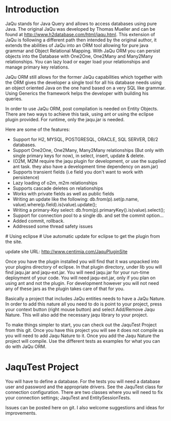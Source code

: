 # Introduction #
JaQu stands for Java Query and allows to access databases using pure Java. The original JaQu was developed by Thomas Mueller and can be found at http://www.h2database.com/html/jaqu.html. This extension of JaQu is following a different path then intended by the original author, it extends the abilities of JaQu into an ORM tool allowing for pure java grammar and Object Relational Mapping. With JaQu ORM you can persist objects into the Database with One2One, One2Many and Many2Many relationships. You can lazy load or eager load your relationships and manage primary key relations.

JaQu ORM still allows for the former JaQu capabilities which together with the ORM gives the developer a single tool for all his database needs using an object oriented Java on the one hand based on a very SQL like grammar. Using Generics the framework helps the developer with building his queries.

In order to use JaQu ORM, post compilation is needed on Entity Objects. There are two ways to achieve this task, using ant or using the eclipse plugin provided. For runtime, only the jaqu.jar is needed.

Here are some of the features:
<p><ul>
<li>Support for H2, MYSQL, POSTGRESQL, ORACLE, SQL SERVER, DB/2 databases.</li>
<li>Support One2One, One2Many, Many2Many relationships (But only with single primary keys for now), in select, insert, update & delete.</li>
<li>(O2M, M2M require the jaqu plugin for development, or use the supplied ant task. they also have a development time dependency on asm.jar)</li>
<li>Supports transient fields (i.e field you don't want to work with persistence)</li>
<li>Lazy loading of o2m, m2m relationships</li>
<li>Supports cascade deletes on relationships</li>
<li>Works with private fields as well as public fields</li>
<li>Writing an update like the following: db.from(p).set(p.name, value).where(p.field).is(value).update();</li>
<li>Writing a primary-Key select: db.from(p).primaryKey().is(value).select();</li>
<li>Support for connection pool to a single db. and set the commit option...</li>
<li>Added commit, rollback.</li>
<li>Addressed some thread safety issues</li>
</ul>
# Using eclipse #
Use automatic update for eclipse to get the plugin from the site.

update site URL: http://www.centimia.com/JaquPluginSite

Once you have the plugin installed you will find that it was unpacked into your plugins directory of eclipse. In that plugin directory, under lib you will find jaqu.jar and jaqu-ext.jar. You will need jaqu.jar for your run-time deployment of your code. You will need jaqu-ext.jar, only if you plan on using ant and not the plugin. For development however you will not need any of these jars as the plugin takes care of that for you.

Basically a project that includes JaQu entities needs to have a JaQu Nature. In order to add this nature all you need to do is point to your project, press your context button (right mouse button) and select Add/Remove Jaqu Nature. This will also add the necessary jaqu library to your project.

To make things simpler to start, you can check out the JaquTest Project from this git. Once you have this project you will see it does not compile as you will need to add Jaqu Nature to it. Once you add the Jaqu Nature the project will compile. Use the different tests as examples for what you can do with JaQu ORM.

# JaquTest Project #

You will have to define a database. For the tests you will need a database user and password and the appropriate drivers. See the JaquTest class for connection configuration. There are two classes where you will need to fix your connection settings; JaquTest and EntitySessionTests.

Issues can be posted here on git. I also welcome suggestions and ideas for improvements.
